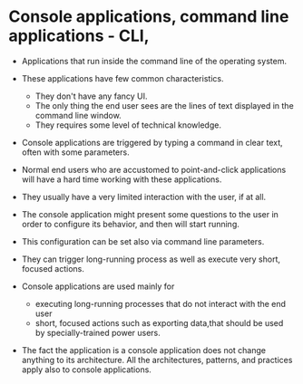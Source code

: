 # Console applications, command line applications - CLI,

- Applications that run inside the command line of the operating system.

- These applications have few common characteristics.

  - They don't have any fancy UI.
  - The only thing the end user sees are the lines of text displayed in the command line window.
  - They requires some level of technical knowledge.

- Console applications are triggered by typing a command in clear text, often with some parameters.

- Normal end users who are accustomed to point-and-click applications 
will have a hard time working with these applications.

- They usually have a very limited interaction with the user, if at all.

- The console application might present some questions to the user in order to configure its behavior, and then will start running.

- This configuration can be set also via command line parameters.

- They can trigger long-running process as well as execute very short, focused actions.

- Console applications are used mainly for 
  - executing long-running processes that do not interact with the end user 
  - short, focused actions such as exporting data,that should be used by specially-trained power users.

- The fact the application is a console application does not change anything to its architecture. All the architectures, patterns, and practices apply also to console applications.